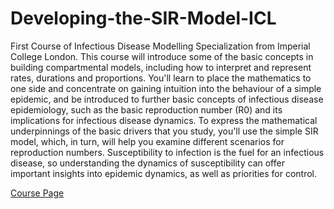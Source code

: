 # Developing-the-SIR-Model-ICL

First Course of Infectious Disease Modelling Specialization from Imperial College London. This course will introduce some of the basic concepts in building compartmental models, including how to interpret and represent rates, durations and proportions. You'll learn to place the mathematics to one side and concentrate on gaining intuition into the behaviour of a simple epidemic, and be introduced to further basic concepts of infectious disease epidemiology, such as the  basic reproduction number (R0) and its implications for infectious disease dynamics. To express the mathematical  underpinnings of the  basic drivers that you study, you'll use the simple SIR model, which, in turn, will help you examine different scenarios for reproduction numbers. Susceptibility to infection is the fuel for an infectious  disease, so understanding  the dynamics of susceptibility can offer important insights into epidemic dynamics, as well as priorities for control.

[Course Page](https://www.coursera.org/learn/developing-the-sir-model)
